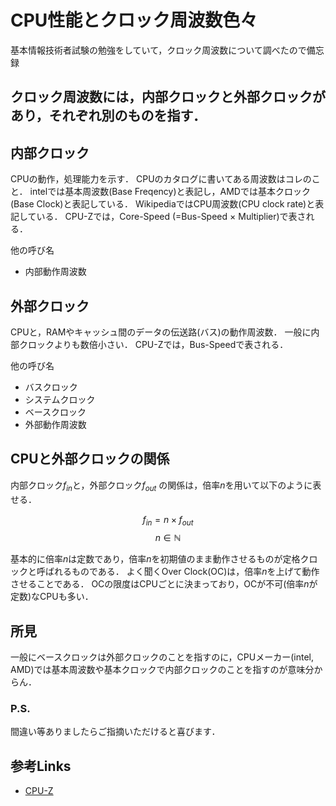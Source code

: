# CPU性能とクロック周波数色々
基本情報技術者試験の勉強をしていて，クロック周波数について調べたので備忘録
## クロック周波数には，内部クロックと外部クロックがあり，それぞれ別のものを指す．
## 内部クロック
CPUの動作，処理能力を示す．
CPUのカタログに書いてある周波数はコレのこと．
intelでは基本周波数(Base Freqency)と表記し，AMDでは基本クロック(Base Clock)と表記している．
WikipediaではCPU周波数(CPU clock rate)と表記している．
CPU-Zでは，Core-Speed (=Bus-Speed $\times$ Multiplier)で表される．

他の呼び名
* 内部動作周波数
## 外部クロック
CPUと，RAMやキャッシュ間のデータの伝送路(バス)の動作周波数．
一般に内部クロックよりも数倍小さい．
CPU-Zでは，Bus-Speedで表される．

他の呼び名
* バスクロック
* システムクロック
* ベースクロック
* 外部動作周波数
## CPUと外部クロックの関係
内部クロック$f_{in}$と，外部クロック$f_{out}$ の関係は，倍率$n$を用いて以下のように表せる．

$$f_{in} = n \times f_{out}$$
$$n \in \mathbb{N}$$

基本的に倍率$n$は定数であり，倍率$n$を初期値のまま動作させるものが定格クロックと呼ばれるものである．
よく聞くOver Clock(OC)は，倍率$n$を上げて動作させることである．
OCの限度はCPUごとに決まっており，OCが不可(倍率$n$が定数)なCPUも多い．
## 所見
一般にベースクロックは外部クロックのことを指すのに，CPUメーカー(intel, AMD)では基本周波数や基本クロックで内部クロックのことを指すのが意味分からん．
### P.S.
間違い等ありましたらご指摘いただけると喜びます．
## 参考Links
 * [CPU-Z](https://www.cpuid.com/softwares/cpu-z.html)


